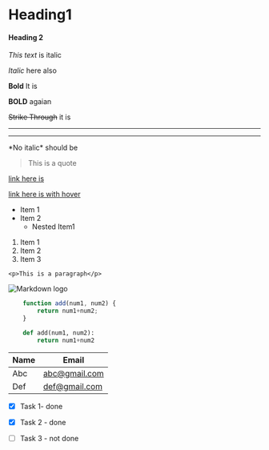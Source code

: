 <!---Headings-->
# Heading1
#### Heading 2

*This text* is italic

_Italic_ here also

**Bold** It is

__BOLD__ agaian

~~Strike Through~~ it is

<!---Seperator-->

---

____

<!---Escape character-->

\*No italic\* should be

> This is a quote

[link here is](www.google.com)

[link here is with hover](www.google.com "google.com")

* Item 1
* Item 2
    * Nested Item1

1. Item 1
1. Item 2
1. Item 3

`<p>This is a paragraph</p>`

![Markdown logo](https://markdown-here.com/img/icon256.png)

```javascript
    function add(num1, num2) {
        return num1+num2;
    }
```

```python
    def add(num1, num2):
        return num1+num2
```

|Name   | Email | 
|-------|-------|
|Abc    |abc@gmail.com|
|Def    |def@gmail.com|

* [x] Task 1- done
* [x] Task 2 - done
* [ ] Task 3 - not done


